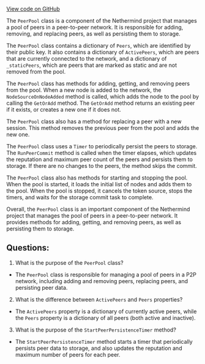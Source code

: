 [View code on GitHub](https://github.com/nethermindeth/nethermind/Nethermind.Network/PeerPool.cs)

The `PeerPool` class is a component of the Nethermind project that manages a pool of peers in a peer-to-peer network. It is responsible for adding, removing, and replacing peers, as well as persisting them to storage. 

The `PeerPool` class contains a dictionary of `Peers`, which are identified by their public key. It also contains a dictionary of `ActivePeers`, which are peers that are currently connected to the network, and a dictionary of `_staticPeers`, which are peers that are marked as static and are not removed from the pool. 

The `PeerPool` class has methods for adding, getting, and removing peers from the pool. When a new node is added to the network, the `NodeSourceOnNodeAdded` method is called, which adds the node to the pool by calling the `GetOrAdd` method. The `GetOrAdd` method returns an existing peer if it exists, or creates a new one if it does not. 

The `PeerPool` class also has a method for replacing a peer with a new session. This method removes the previous peer from the pool and adds the new one. 

The `PeerPool` class uses a `Timer` to periodically persist the peers to storage. The `RunPeerCommit` method is called when the timer elapses, which updates the reputation and maximum peer count of the peers and persists them to storage. If there are no changes to the peers, the method skips the commit. 

The `PeerPool` class also has methods for starting and stopping the pool. When the pool is started, it loads the initial list of nodes and adds them to the pool. When the pool is stopped, it cancels the token source, stops the timers, and waits for the storage commit task to complete. 

Overall, the `PeerPool` class is an important component of the Nethermind project that manages the pool of peers in a peer-to-peer network. It provides methods for adding, getting, and removing peers, as well as persisting them to storage.
## Questions: 
 1. What is the purpose of the `PeerPool` class?
- The `PeerPool` class is responsible for managing a pool of peers in a P2P network, including adding and removing peers, replacing peers, and persisting peer data.

2. What is the difference between `ActivePeers` and `Peers` properties?
- The `ActivePeers` property is a dictionary of currently active peers, while the `Peers` property is a dictionary of all peers (both active and inactive).

3. What is the purpose of the `StartPeerPersistenceTimer` method?
- The `StartPeerPersistenceTimer` method starts a timer that periodically persists peer data to storage, and also updates the reputation and maximum number of peers for each peer.